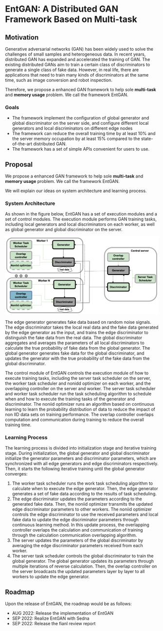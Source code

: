 # EntGAN: A Distributed GAN Framework Based on Multi-task
## Motivation

Generative adversarial networks (GAN) has been widely used to solve the challenges of small samples and heterogeneous data. In recent years, distributed GAN has expanded and accelerated the training of GAN. The existing distributed GANs aim to train a certain class of discriminators to generate a single class of fake data. However, in real life, there are applications that need to train many kinds of discriminators at the same time, such as image conversion and robot inspection.     

Therefore, we propose a enhanced GAN framework to help sole **multi-task** and **memory usage** problem. We call the framework EntGAN.     



### Goals

* The framework implement the configuration of global generator and global discriminator on the server side, and configure different local generators and local discriminators on different edge nodes
* The framework can reduce the overall training time by at least 10% and the server memory occupation by at least 15% compared to the state-of-the-art distributed GAN.
* The framework has a set of simple APIs convenient for users to use.


## Proposal
We propose a enhanced GAN framework to help sole **multi-task** and **memory usage** problem. We call the framework EntGAN.     

We will explain our ideas on system architecture and learning process.

### System Architecture
As shown in the figure below, EntGAN has a set of execution modules and a set of control modules. The execution module performs GAN training tasks, including local generators and local discriminators on each worker, as well as global generator and global discriminator on the server.    

![](images/entgan_system.png)     

The edge generator generates fake data based on random noise signals. The edge discriminator takes the local real data and the fake data generated by the edge generator as the input, and trains the edge discriminator to distinguish the fake data from the real data. The global discriminator aggregates and averages the parameters of all local discriminators to calculate the true probability of fake data from the global generator. The global generator generates fake data for the global discriminator, and updates the generator with the true probability of the fake data from the global discriminator.   

The control module of EntGAN controls the execution module of how to execute training tasks, including the server task scheduler on the server, the worker task scheduler and nonidd optimizer on each worker, and the overlapping controller on the server and worker. The server task scheduler and worker task scheduler run the task scheduling algorithm to schedule when and how to execute the training tasks of the generator and discriminator. The noniid optimizer runs an algorithm based on continuous learning to learn the probability distribution of data to reduce the impact of non IID data sets on training performance. The overlap controller overlaps computation and communication during training to reduce the overall training time.     

### Learning Process
The learning process is divided into initialization stage and iterative training stage. During initialization, the global generator and global discriminator initialize the generator parameters and discriminator parameters, which are synchronized with all edge generators and edge discriminators respectively. Then, it starts the following iterative training until the global generator converges:    

1. The worker task scheduler runs the work task scheduling algorithm to calculate when to execute the edge generator. Then, the edge generator generates a set of fake data according to the results of task scheduling.
2. The edge discriminator updates the parameters according to the generated fake data. Then, the noniid optimizer transmits the updated edge discriminator parameters to other workers. The noniid optimizer controls the edge discriminator to use the received parameters and local fake data to update the edge discriminator parameters through continuous learning method. In this update process, the overlapping controller overlaps the calculation and communication of training through the calculation communication overlapping algorithm.
3. The server updates the parameters of the global discriminator by averaging the edge discriminator parameters received from each worker.
4. The server task scheduler controls the global discriminator to train the global generator. The global generator updates its parameters through multiple iterations of reverse calculation. Then, the overlap controller on the server broadcasts the updated parameters layer by layer to all workers to update the edge generator.


## Roadmap
Upon the release of EntGAN, the roadmap would be as follows:    
* AUG 2022: Release the implementation of EntGAN
* SEP 2022: Realize EntGAN with Sedna
* SEP 2022: Release the fianl review report 
